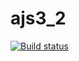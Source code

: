 # ajs3_2
[![Build status](https://ci.appveyor.com/api/projects/status/jiokyyn4onu9vahx?svg=true)](https://ci.appveyor.com/project/Soulmaers/ajs3-2)